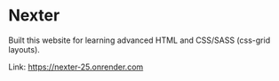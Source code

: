 # Nexter
Built this website for learning advanced HTML and CSS/SASS (css-grid layouts).

Link: https://nexter-25.onrender.com
